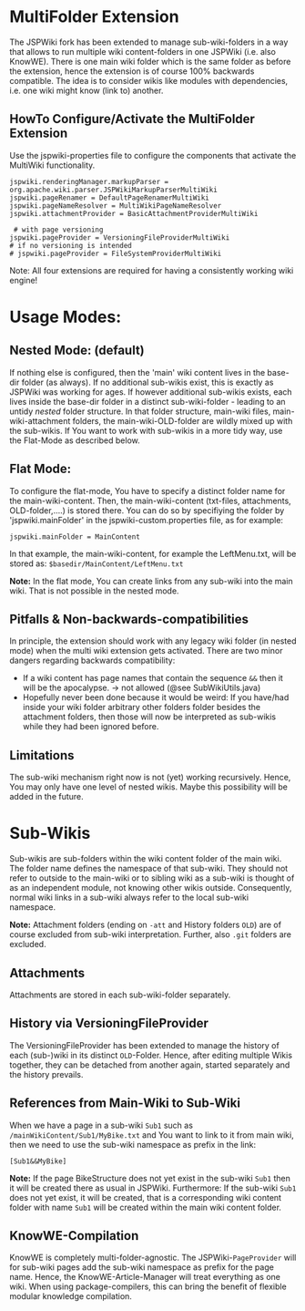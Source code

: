 MultiFolder Extension
========================
The JSPWiki fork has been extended to manage sub-wiki-folders in a way that allows to run multiple 
wiki content-folders in one JSPWiki (i.e. also KnowWE).
There is one main wiki folder which is the same folder as before the extension, hence the extension is of course 100% backwards 
compatible. 
The idea is to consider wikis like modules with dependencies, i.e. one wiki might know (link to) another.


HowTo Configure/Activate the MultiFolder Extension
--------------
Use the jspwiki-properties file to configure the components that activate the MultiWiki functionality.

```
jspwiki.renderingManager.markupParser = org.apache.wiki.parser.JSPWikiMarkupParserMultiWiki
jspwiki.pageRenamer = DefaultPageRenamerMultiWiki
jspwiki.pageNameResolver = MultiWikiPageNameResolver
jspwiki.attachmentProvider = BasicAttachmentProviderMultiWiki

 # with page versioning
jspwiki.pageProvider = VersioningFileProviderMultiWiki
# if no versioning is intended
# jspwiki.pageProvider = FileSystemProviderMultiWiki 
```

Note: All four extensions are required for having a consistently working wiki engine!

Usage Modes:
========================
Nested Mode: (default)
---------------
If nothing else is configured, then the 'main' wiki content lives in the base-dir folder (as always). If no
additional sub-wikis exist, this is exactly as JSPWiki was working for ages. If however additional sub-wikis
exists, each lives inside the base-dir folder in a distinct sub-wiki-folder - leading to an untidy _nested_ folder structure.
In that folder structure, main-wiki files, main-wiki-attachment folders, the main-wiki-OLD-folder are wildly mixed up with the sub-wikis.
If You want to work with sub-wikis in a more tidy way, use the Flat-Mode as described below.

Flat Mode:
---------------
To configure the flat-mode, You have to specify a distinct folder name for the main-wiki-content. Then, the main-wiki-content
(txt-files, attachments, OLD-folder,....) is stored there. You can do so by specifiying the folder by 'jspwiki.mainFolder' in
the jspwiki-custom.properties file, as for example:

```
jspwiki.mainFolder = MainContent
```
In that example, the main-wiki-content, for example the LeftMenu.txt, will be stored as: `$basedir/MainContent/LeftMenu.txt`

__Note:__ In the flat mode, You can create links from any sub-wiki into the main wiki. That is not possible in the nested mode.


Pitfalls & Non-backwards-compatibilities
---------------
In principle, the extension should work with any legacy wiki folder (in nested mode) when the multi wiki extension gets activated.
There are two minor dangers regarding backwards compatibility:
* If a wiki content has page names that contain the sequence `&&` then it will be the apocalypse. -> not allowed (@see SubWikiUtils.java)
* Hopefully never been done because it would be weird: If you have/had inside your wiki folder arbitrary other folders folder besides the attachment folders, 
then those will now be interpreted as sub-wikis while they had been ignored before.

Limitations
---------------
The sub-wiki mechanism right now is not (yet) working recursively. Hence, You may only have one level of nested wikis.
Maybe this possibility will be added in the future.

Sub-Wikis
========================
Sub-wikis are sub-folders within the wiki content folder of the main wiki. The folder name defines the namespace of that 
sub-wiki. They should not refer to outside to the main-wiki or to sibling wiki as a sub-wiki is thought of as an 
independent module, not knowing other wikis outside. Consequently, normal wiki links in a sub-wiki always refer to the
local sub-wiki namespace.

__Note:__ Attachment folders (ending on `-att` and History folders `OLD`) are of course excluded from sub-wiki interpretation.
Further, also `.git` folders are excluded.

Attachments
---------------
Attachments are stored in each sub-wiki-folder separately.

History via VersioningFileProvider
---------------
The VersioningFileProvider has been extended to manage the history of each (sub-)wiki in its distinct `OLD`-Folder.
Hence, after editing multiple Wikis together, they can be detached from another again, started separately and the history
prevails.

References from Main-Wiki to Sub-Wiki
---------------------------------------
When we have a page in a sub-wiki `Sub1` such as `/mainWikiContent/Sub1/MyBike.txt` and You want to link to it from
main wiki, then we need to use the sub-wiki namespace as prefix in the link:

```
[Sub1&&MyBike]
```

__Note:__ If the page BikeStructure does not yet exist in the sub-wiki `Sub1` then it will be created there as usual in JSPWiki.
Furthermore: If the sub-wiki `Sub1` does not yet exist, it will be created, that is a corresponding wiki content folder with
name `Sub1` will be created within the main wiki content folder.


KnowWE-Compilation
-------------------
KnowWE is completely multi-folder-agnostic. The JSPWiki-`PageProvider` will for sub-wiki pages add
the sub-wiki namespace as prefix for the page name. Hence, the KnowWE-Article-Manager will treat everything as one wiki.
When using package-compilers, this can bring the benefit of flexible modular knowledge compilation.


